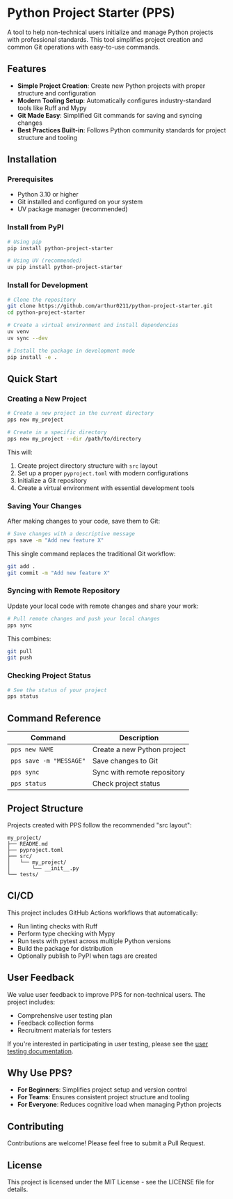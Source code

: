 # Python Project Starter (PPS)

A tool to help non-technical users initialize and manage Python projects with professional standards. This tool simplifies project creation and common Git operations with easy-to-use commands.

## Features

- **Simple Project Creation**: Create new Python projects with proper structure and configuration
- **Modern Tooling Setup**: Automatically configures industry-standard tools like Ruff and Mypy
- **Git Made Easy**: Simplified Git commands for saving and syncing changes
- **Best Practices Built-in**: Follows Python community standards for project structure and tooling

## Installation

### Prerequisites

- Python 3.10 or higher
- Git installed and configured on your system
- UV package manager (recommended)

### Install from PyPI

```bash
# Using pip
pip install python-project-starter

# Using UV (recommended)
uv pip install python-project-starter
```

### Install for Development

```bash
# Clone the repository
git clone https://github.com/arthur0211/python-project-starter.git
cd python-project-starter

# Create a virtual environment and install dependencies
uv venv
uv sync --dev

# Install the package in development mode
pip install -e .
```

## Quick Start

### Creating a New Project

```bash
# Create a new project in the current directory
pps new my_project

# Create in a specific directory
pps new my_project --dir /path/to/directory
```

This will:
1. Create project directory structure with `src` layout
2. Set up a proper `pyproject.toml` with modern configurations
3. Initialize a Git repository
4. Create a virtual environment with essential development tools

### Saving Your Changes

After making changes to your code, save them to Git:

```bash
# Save changes with a descriptive message
pps save -m "Add new feature X"
```

This single command replaces the traditional Git workflow:
```bash
git add .
git commit -m "Add new feature X"
```

### Syncing with Remote Repository

Update your local code with remote changes and share your work:

```bash
# Pull remote changes and push your local changes
pps sync
```

This combines:
```bash
git pull
git push
```

### Checking Project Status

```bash
# See the status of your project
pps status
```

## Command Reference

| Command | Description |
|---------|-------------|
| `pps new NAME` | Create a new Python project |
| `pps save -m "MESSAGE"` | Save changes to Git |
| `pps sync` | Sync with remote repository |
| `pps status` | Check project status |

## Project Structure

Projects created with PPS follow the recommended "src layout":

```
my_project/
├── README.md
├── pyproject.toml
├── src/
│   └── my_project/
│       └── __init__.py
└── tests/
```

## CI/CD

This project includes GitHub Actions workflows that automatically:

- Run linting checks with Ruff
- Perform type checking with Mypy
- Run tests with pytest across multiple Python versions
- Build the package for distribution
- Optionally publish to PyPI when tags are created

## User Feedback

We value user feedback to improve PPS for non-technical users. The project includes:

- Comprehensive user testing plan
- Feedback collection forms
- Recruitment materials for testers

If you're interested in participating in user testing, please see the [user testing documentation](docs/user_testing_plan.md).

## Why Use PPS?

- **For Beginners**: Simplifies project setup and version control
- **For Teams**: Ensures consistent project structure and tooling
- **For Everyone**: Reduces cognitive load when managing Python projects

## Contributing

Contributions are welcome! Please feel free to submit a Pull Request.

## License

This project is licensed under the MIT License - see the LICENSE file for details.
